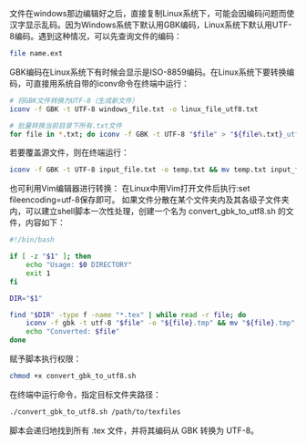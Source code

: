 文件在windows那边编辑好之后，直接复制Linux系统下，可能会因编码问题而使汉字显示乱码。因为Windows系统下默认用GBK编码，Linux系统下默认用UTF-8编码。遇到这种情况，可以先查询文件的编码：
```bash
file name.ext
```
GBK编码在Linux系统下有时候会显示是ISO-8859编码。在Linux系统下要转换编码，可直接用系统自带的iconv命令在终端中运行：
```bash
# 将GBK文件转换为UTF-8（生成新文件）
iconv -f GBK -t UTF-8 windows_file.txt -o linux_file_utf8.txt

# 批量转换当前目录下所有.txt文件
for file in *.txt; do iconv -f GBK -t UTF-8 "$file" > "${file%.txt}_utf8.txt"; done
```
若要覆盖源文件，则在终端运行：
```bash
iconv -f GBK -t UTF-8 input_file.txt -o temp.txt && mv temp.txt input_file.txt
```
也可利用Vim编辑器进行转换：
在Linux中用Vim打开文件后执行:set fileencoding=utf-8保存即可。
如果文件分散在某个文件夹内及其各级子文件夹内，可以建立shell脚本一次性处理，创建一个名为 convert_gbk_to_utf8.sh 的文件，内容如下：
```bash
#!/bin/bash

if [ -z "$1" ]; then
    echo "Usage: $0 DIRECTORY"
    exit 1
fi

DIR="$1"

find "$DIR" -type f -name "*.tex" | while read -r file; do
    iconv -f gbk -t utf-8 "$file" -o "${file}.tmp" && mv "${file}.tmp" "$file"
    echo "Converted: $file"
done
```
赋予脚本执行权限：
```bash
chmod +x convert_gbk_to_utf8.sh
```
在终端中运行命令，指定目标文件夹路径：
```bash
./convert_gbk_to_utf8.sh /path/to/texfiles
```
脚本会递归地找到所有 .tex 文件，并将其编码从 GBK 转换为 UTF-8。
